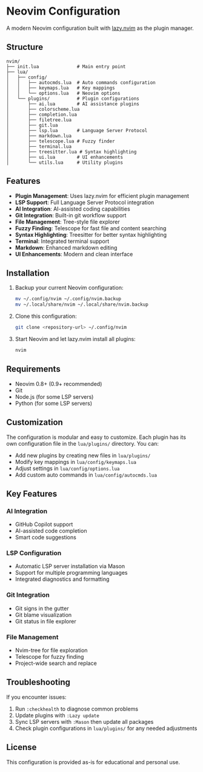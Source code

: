 # Neovim Configuration

A modern Neovim configuration built with [lazy.nvim](https://github.com/folke/lazy.nvim) as the plugin manager.

## Structure

```
nvim/
├── init.lua              # Main entry point
├── lua/
│   ├── config/
│   │   ├── autocmds.lua  # Auto commands configuration
│   │   ├── keymaps.lua   # Key mappings
│   │   └── options.lua   # Neovim options
│   └── plugins/          # Plugin configurations
│       ├── ai.lua        # AI assistance plugins
│       ├── colorscheme.lua
│       ├── completion.lua
│       ├── filetree.lua
│       ├── git.lua
│       ├── lsp.lua       # Language Server Protocol
│       ├── markdown.lua
│       ├── telescope.lua # Fuzzy finder
│       ├── terminal.lua
│       ├── treesitter.lua # Syntax highlighting
│       ├── ui.lua        # UI enhancements
│       └── utils.lua     # Utility plugins
```

## Features

- **Plugin Management**: Uses lazy.nvim for efficient plugin management
- **LSP Support**: Full Language Server Protocol integration
- **AI Integration**: AI-assisted coding capabilities
- **Git Integration**: Built-in git workflow support
- **File Management**: Tree-style file explorer
- **Fuzzy Finding**: Telescope for fast file and content searching
- **Syntax Highlighting**: Treesitter for better syntax highlighting
- **Terminal**: Integrated terminal support
- **Markdown**: Enhanced markdown editing
- **UI Enhancements**: Modern and clean interface

## Installation

1. Backup your current Neovim configuration:
   ```bash
   mv ~/.config/nvim ~/.config/nvim.backup
   mv ~/.local/share/nvim ~/.local/share/nvim.backup
   ```

2. Clone this configuration:
   ```bash
   git clone <repository-url> ~/.config/nvim
   ```

3. Start Neovim and let lazy.nvim install all plugins:
   ```bash
   nvim
   ```

## Requirements

- Neovim 0.8+ (0.9+ recommended)
- Git
- Node.js (for some LSP servers)
- Python (for some LSP servers)

## Customization

The configuration is modular and easy to customize. Each plugin has its own configuration file in the `lua/plugins/` directory. You can:

- Add new plugins by creating new files in `lua/plugins/`
- Modify key mappings in `lua/config/keymaps.lua`
- Adjust settings in `lua/config/options.lua`
- Add custom auto commands in `lua/config/autocmds.lua`

## Key Features

### AI Integration
- GitHub Copilot support
- AI-assisted code completion
- Smart code suggestions

### LSP Configuration
- Automatic LSP server installation via Mason
- Support for multiple programming languages
- Integrated diagnostics and formatting

### Git Integration
- Git signs in the gutter
- Git blame visualization
- Git status in file explorer

### File Management
- Nvim-tree for file exploration
- Telescope for fuzzy finding
- Project-wide search and replace

## Troubleshooting

If you encounter issues:

1. Run `:checkhealth` to diagnose common problems
2. Update plugins with `:Lazy update`
3. Sync LSP servers with `:Mason` then update all packages
4. Check plugin configurations in `lua/plugins/` for any needed adjustments

## License

This configuration is provided as-is for educational and personal use.